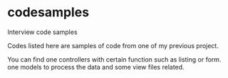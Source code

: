 # codesamples
Interview code samples

Codes listed here are samples of code from one of my previous project.

You can find one controllers with certain function such as listing or form.
one models to process the data and some view files related.
